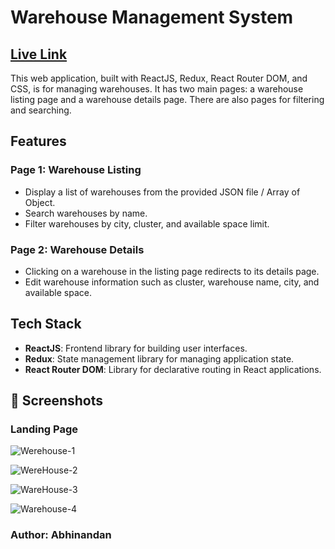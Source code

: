 # Warehouse Management System

## [Live Link](https://curious-marzipan-dd742e.netlify.app/)

This web application, built with ReactJS, Redux, React Router DOM, and CSS, is for managing warehouses. It has two main pages: a warehouse listing page and a warehouse details page. There are also pages for filtering and searching.

## Features

### Page 1: Warehouse Listing

- Display a list of warehouses from the provided JSON file / Array of Object.
- Search warehouses by name.
- Filter warehouses by city, cluster, and available space limit.

### Page 2: Warehouse Details

- Clicking on a warehouse in the listing page redirects to its details page.
- Edit warehouse information such as cluster, warehouse name, city, and available space.

## Tech Stack

- **ReactJS**: Frontend library for building user interfaces.
- **Redux**: State management library for managing application state.
- **React Router DOM**: Library for declarative routing in React applications.

## 📸 Screenshots

### Landing Page
![Werehouse-1](https://github.com/user-attachments/assets/3fcc9340-4022-4f00-b037-dadb4077b389)

![WereHouse-2](https://github.com/user-attachments/assets/301feca8-6134-44c7-b27d-012d508af668)

![WareHouse-3](https://github.com/user-attachments/assets/8a350382-a33f-4ee6-b406-1908b71c5495)

![Warehouse-4](https://github.com/user-attachments/assets/03e5f538-a60c-4986-990f-9ef3b80e2e74)



### Author: Abhinandan
